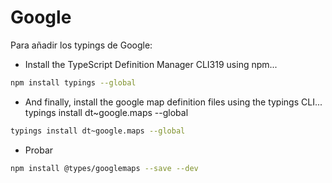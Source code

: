 # Google

Para añadir los typings de Google:

* Install the TypeScript Definition Manager CLI319 using npm... 
```bash 
npm install typings --global
```
* And finally, install the google map definition files using the typings CLI... typings install dt~google.maps --global

```bash 
typings install dt~google.maps --global
```

* Probar 
```bash
npm install @types/googlemaps --save --dev

```